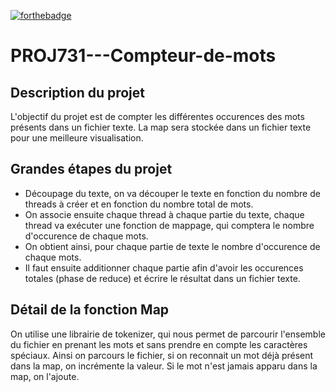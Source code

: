 [![forthebadge](https://forthebadge.com/images/badges/made-with-java.svg)](https://forthebadge.com)

# PROJ731---Compteur-de-mots  

## Description du projet  
L'objectif du projet est de compter les différentes occurences des mots présents dans un fichier texte. La map sera stockée dans un fichier texte pour une meilleure visualisation.


## Grandes étapes du projet  
* Découpage du texte, on va découper le texte en fonction du nombre de threads à créer et en fonction du nombre total de mots. 
* On associe ensuite chaque thread à chaque partie du texte, chaque thread va exécuter une fonction de mappage, qui comptera le nombre d'occurence de chaque mots.
* On obtient ainsi, pour chaque partie de texte le nombre d'occurence de chaque mots.
* Il faut ensuite additionner chaque partie afin d'avoir les occurences totales (phase de reduce) et écrire le résultat dans un fichier texte.

## Détail de la fonction Map  
On utilise une librairie de tokenizer, qui nous permet de parcourir l'ensemble du fichier en prenant les mots et sans prendre en compte les caractères spéciaux. Ainsi on parcours le fichier, si on reconnait un mot déjà présent dans la map, on incrémente la valeur. Si le mot n'est jamais apparu dans la map, on l'ajoute.

